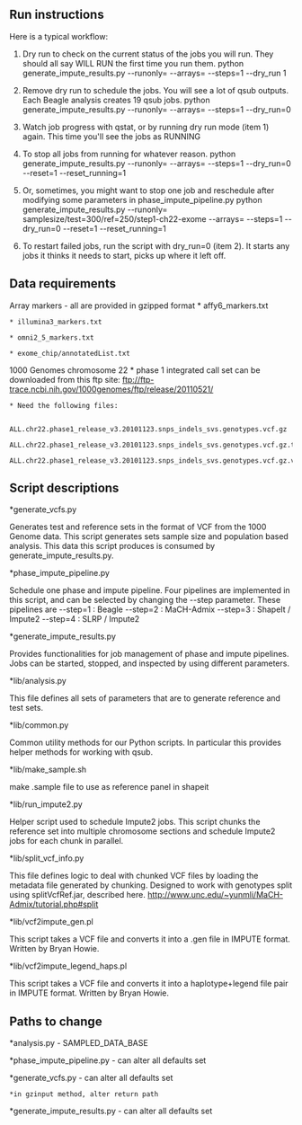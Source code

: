 Run instructions
---------------------------------
Here is a typical workflow:

1) Dry run to check on the current status of the jobs you will run. They should all say WILL RUN the first time you run them.
python generate_impute_results.py --runonly= --arrays=<array types> --steps=1 --dry_run 1

2) Remove dry run to schedule the jobs. You will see a lot of qsub outputs. Each Beagle analysis creates 19 qsub jobs.
python generate_impute_results.py --runonly= --arrays=<array types> --steps=1 --dry_run=0

3) Watch job progress with qstat, or by running dry run mode (item 1) again. This time you'll see the jobs as RUNNING

4) To stop all jobs from running for whatever reason.
python generate_impute_results.py --runonly= --arrays=<array types> --steps=1 --dry_run=0 --reset=1 --reset_running=1

5) Or, sometimes, you might want to stop one job and reschedule after modifying some parameters in phase_impute_pipeline.py
python generate_impute_results.py --runonly=
samplesize/test=300/ref=250/step1-ch22-exome 
 --arrays=<array types> --steps=1 --dry_run=0 --reset=1 --reset_running=1

6) To restart failed jobs, run the script with dry_run=0 (item 2). It starts any jobs it thinks it needs to start, picks up where it left off.

Data requirements
---------------------------------
Array markers - all are provided in gzipped format
    * affy6_markers.txt

    * illumina3_markers.txt

    * omni2_5_markers.txt

    * exome_chip/annotatedList.txt

1000 Genomes chromosome 22
    * phase 1 integrated call set can be downloaded from this ftp site:
      ftp://ftp-trace.ncbi.nih.gov/1000genomes/ftp/release/20110521/

    * Need the following files:

        ALL.chr22.phase1_release_v3.20101123.snps_indels_svs.genotypes.vcf.gz
        ALL.chr22.phase1_release_v3.20101123.snps_indels_svs.genotypes.vcf.gz.tbi
        ALL.chr22.phase1_release_v3.20101123.snps_indels_svs.genotypes.vcf.gz.vcfidx

Script descriptions
---------------------------------

*generate_vcfs.py

Generates test and reference sets in the format of VCF from the 1000 Genome data. This script
generates sets sample size and population based analysis. This data this script produces is
consumed by generate_impute_results.py.

*phase_impute_pipeline.py

Schedule one phase and impute pipeline. Four pipelines are implemented in this script,
and can be selected by changing the --step parameter. These pipelines are
--step=1 : Beagle
--step=2 : MaCH-Admix
--step=3 : ShapeIt / Impute2
--step=4 : SLRP / Impute2

*generate_impute_results.py

Provides functionalities for job management of phase and impute pipelines.
Jobs can be started, stopped, and inspected by using different parameters.

*lib/analysis.py

This file defines all sets of parameters that are to generate reference and test sets.

*lib/common.py

Common utility methods for our Python scripts. In particular
this provides helper methods for working with qsub.

*lib/make_sample.sh

make .sample file to use as reference panel in shapeit

*lib/run_impute2.py

Helper script used to schedule Impute2 jobs. This script chunks the reference set into multiple
chromosome sections and schedule Impute2 jobs for each chunk in parallel.

*lib/split_vcf_info.py

This file defines logic to deal with chunked VCF files by loading the
metadata file generated by chunking. Designed to work with genotypes
split using splitVcfRef.jar, described here.
http://www.unc.edu/~yunmli/MaCH-Admix/tutorial.php#split

*lib/vcf2impute_gen.pl

This script takes a VCF file and converts it into a .gen file in IMPUTE format.
Written by Bryan Howie.

*lib/vcf2impute_legend_haps.pl

This script takes a VCF file and converts it into a haplotype+legend file
pair in IMPUTE format. Written by Bryan Howie.

Paths to change
---------------------------------
*analysis.py - SAMPLED_DATA_BASE

*phase_impute_pipeline.py - can alter all defaults set

*generate_vcfs.py - can alter all defaults set

    *in gzinput method, alter return path

*generate_impute_results.py - can alter all defaults set